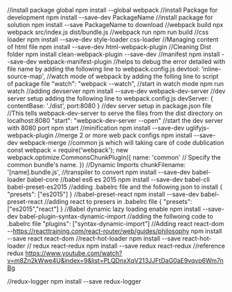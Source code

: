 //install package global
npm install --global webpack
//install Package for development
npm install --save-dev PackageName
//install package for solution
npm install --save PackageName to download
//webpack build
npx webpack src/index.js dist/bundle.js
//webpack run 
npm run build
//css loader
npm install --save-dev style-loader css-loader
//Managing content of html file
npm install --save-dev html-webpack-plugin
//Cleaning Dist folder
npm install clean-webpack-plugin --save-dev
//manifest
npm install --save-dev webpack-manifest-plugin
//helps to debug the error detailed with file name by adding the following line to webpack.config.js
devtool: 'inline-source-map',
//watch mode of webpack by adding the folling line to script of package file
"watch": "webpack --watch",
//start in watch mode
npm run watch
//adding devserver
npm install --save-dev webpack-dev-server
//dev server setup adding the following line to webpack.config.js
devServer: {
     contentBase: './dist',
     port:8080
}
//dev server setup in package.json file
//This tells webpack-dev-server to serve the files from the dist directory on localhost:8080
"start": "webpack-dev-server --open"
//start the dev server with 8080 port
npm start
//minification
npm install --save-dev uglifyjs-webpack-plugin
//merge 2 or more web pack configs
npm install --save-dev webpack-merge
//common js which will taking care of code dublication
const webpack = require('webpack');
new webpack.optimize.CommonsChunkPlugin({
            name: 'common' // Specify the common bundle's name.
        })
//Dynamic Imports
chunkFilename: '[name].bundle.js',
//transpiler to convert 
npm install --save-dev babel-loader babel-core 
//babel es6 es 2015 
npm install --save-dev babel-cli babel-preset-es2015
//adding .babelrc file and the following json to install
{
  "presets": ["es2015"]
}
//babel-preset-react
npm install --save-dev babel-preset-react
//adding react to presers in .babelrc file
{
  "presets": ["es2015","react"]
}
//Babel dynamic lazy loading enable 
npm install --save-dev babel-plugin-syntax-dynamic-import
//adding the follwoing code to .babelrc file
"plugins": ["syntax-dynamic-import"]
//Adding react react-dom --https://reacttraining.com/react-router/web/guides/philosophy
npm install --save react react-dom
//react-hot-loader
npm install --save react-hot-loader
// redux react-redux
npm install --save redux react-redux
//reference redux
https://www.youtube.com/watch?v=m8Zn2kWwe4U&index=9&list=PLQDnxXqV213JJFtDaG0aE9vqvp6Wm7nBg

//redux-logger
npm install --save redux-logger